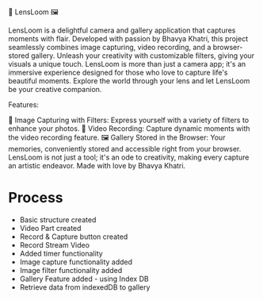 📸 LensLoom 🖼️

LensLoom is a delightful camera and gallery application that captures moments with flair. Developed with passion by Bhavya Khatri, this project seamlessly combines image capturing, video recording, and a browser-stored gallery. Unleash your creativity with customizable filters, giving your visuals a unique touch. LensLoom is more than just a camera app; it's an immersive experience designed for those who love to capture life's beautiful moments. Explore the world through your lens and let LensLoom be your creative companion.

Features:

🌈 Image Capturing with Filters: Express yourself with a variety of filters to enhance your photos.
🎥 Video Recording: Capture dynamic moments with the video recording feature.
🖼️ Gallery Stored in the Browser: Your memories, conveniently stored and accessible right from your browser.
LensLoom is not just a tool; it's an ode to creativity, making every capture an artistic endeavor. Made with love by Bhavya Khatri.

# Process

- Basic structure created
- Video Part created
- Record & Capture button created
- Record Stream Video
- Added timer functionality
- Image capture functionality added
- Image filter functionality added
- Gallery Feature added   - using Index DB
- Retrieve data from indexedDB to gallery

